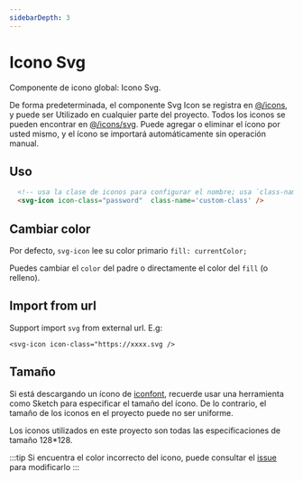 ```yaml
---
sidebarDepth: 3
---
```


# Icono Svg

Componente de icono global: Icono Svg.

De forma predeterminada, el componente Svg Icon se registra en [@/icons](https://github.com/PanJiaChen/vue-element-admin/blob/master/src/icons/index.js#L6), y puede ser Utilizado en cualquier parte del proyecto. Todos los iconos se pueden encontrar en [@/icons/svg](https://github.com/PanJiaChen/vue-element-admin/tree/master/src/icons/svg). Puede agregar o eliminar el ícono por usted mismo, y el ícono se importará automáticamente sin operación manual.

## Uso

```html
  <!-- usa la clase de iconos para configurar el nombre; usa `class-name` para personalizar la clase -->
  <svg-icon icon-class="password"  class-name='custom-class' />
```

## Cambiar color

Por defecto, `svg-icon` lee su color primario `fill: currentColor;`

Puedes cambiar el `color` del padre o directamente el color del `fill` (o relleno).

## Import from url <Badge text="v4.2.0+"/>

Support import `svg` from external url. E.g:

`<svg-icon icon-class="https://xxxx.svg />`

## Tamaño

Si está descargando un ícono de [iconfont](https://www.iconfont.cn/), recuerde usar una herramienta como Sketch para especificar el tamaño del ícono. De lo contrario, el tamaño de los iconos en el proyecto puede no ser uniforme.

Los iconos utilizados en este proyecto son todas las especificaciones de tamaño 128\*128.

:::tip
Si encuentra el color incorrecto del icono, puede consultar el [issue](https://github.com/PanJiaChen/vue-element-admin/issues/330) para modificarlo
:::
